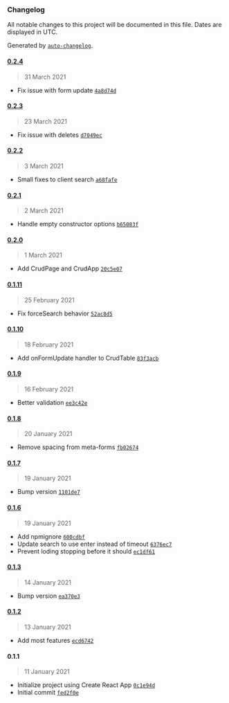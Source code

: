 ### Changelog

All notable changes to this project will be documented in this file. Dates are displayed in UTC.

Generated by [`auto-changelog`](https://github.com/CookPete/auto-changelog).

#### [0.2.4](https://github.com/MarcoABCardoso/carbon-crud-react/compare/0.2.3...0.2.4)

> 31 March 2021

- Fix issue with form update [`4a8d74d`](https://github.com/MarcoABCardoso/carbon-crud-react/commit/4a8d74dbad33ccd6f41ae7778dc30f78c2974e4c)

#### [0.2.3](https://github.com/MarcoABCardoso/carbon-crud-react/compare/0.2.2...0.2.3)

> 23 March 2021

- Fix issue with deletes [`d7049ec`](https://github.com/MarcoABCardoso/carbon-crud-react/commit/d7049ecabba9c4cc8d38b28312453660b7e5666d)

#### [0.2.2](https://github.com/MarcoABCardoso/carbon-crud-react/compare/0.2.1...0.2.2)

> 3 March 2021

- Small fixes to client search [`a68fafe`](https://github.com/MarcoABCardoso/carbon-crud-react/commit/a68fafeec98cfd3fd38cc151a9b7d69f5e250754)

#### [0.2.1](https://github.com/MarcoABCardoso/carbon-crud-react/compare/0.2.0...0.2.1)

> 2 March 2021

- Handle empty constructor options [`b65083f`](https://github.com/MarcoABCardoso/carbon-crud-react/commit/b65083fff6a865d09a7613138f4627e07e55c6cf)

#### [0.2.0](https://github.com/MarcoABCardoso/carbon-crud-react/compare/0.1.11...0.2.0)

> 1 March 2021

- Add CrudPage and CrudApp [`20c5e07`](https://github.com/MarcoABCardoso/carbon-crud-react/commit/20c5e070c964618b58c6ba018cc2ac2b6bc97454)

#### [0.1.11](https://github.com/MarcoABCardoso/carbon-crud-react/compare/0.1.10...0.1.11)

> 25 February 2021

- Fix forceSearch behavior [`52ac8d5`](https://github.com/MarcoABCardoso/carbon-crud-react/commit/52ac8d52574ced850fe42505be90575a137a5a9f)

#### [0.1.10](https://github.com/MarcoABCardoso/carbon-crud-react/compare/0.1.9...0.1.10)

> 18 February 2021

- Add onFormUpdate handler to CrudTable [`83f3acb`](https://github.com/MarcoABCardoso/carbon-crud-react/commit/83f3acb1bfeda859f7d8dfbf651af1e696c9ba29)

#### [0.1.9](https://github.com/MarcoABCardoso/carbon-crud-react/compare/0.1.8...0.1.9)

> 16 February 2021

- Better validation [`ee3c42e`](https://github.com/MarcoABCardoso/carbon-crud-react/commit/ee3c42eecf4aca6f7f9715a1d9738140247963b2)

#### [0.1.8](https://github.com/MarcoABCardoso/carbon-crud-react/compare/0.1.7...0.1.8)

> 20 January 2021

- Remove spacing from meta-forms [`fb02674`](https://github.com/MarcoABCardoso/carbon-crud-react/commit/fb02674e6b86dd4c53d7a581100ed564f232a440)

#### [0.1.7](https://github.com/MarcoABCardoso/carbon-crud-react/compare/0.1.6...0.1.7)

> 19 January 2021

- Bump version [`1101de7`](https://github.com/MarcoABCardoso/carbon-crud-react/commit/1101de767a8dd2863c48894525abcb5352adbaac)

#### [0.1.6](https://github.com/MarcoABCardoso/carbon-crud-react/compare/0.1.3...0.1.6)

> 19 January 2021

- Add npmignore [`600cdbf`](https://github.com/MarcoABCardoso/carbon-crud-react/commit/600cdbfec31059efc7ccc0e27af5e4bf25a71d85)
- Update search to use enter instead of timeout [`6376ec7`](https://github.com/MarcoABCardoso/carbon-crud-react/commit/6376ec7aa8d3f861498fbdddb36810d982508bd1)
- Prevent loding stopping before it should [`ec1df61`](https://github.com/MarcoABCardoso/carbon-crud-react/commit/ec1df618f05792c35be0981d5535f7eb7857d258)

#### [0.1.3](https://github.com/MarcoABCardoso/carbon-crud-react/compare/0.1.2...0.1.3)

> 14 January 2021

- Bump version [`ea370e3`](https://github.com/MarcoABCardoso/carbon-crud-react/commit/ea370e3d8c8da5035067c23ae8ad96cd9e290e87)

#### [0.1.2](https://github.com/MarcoABCardoso/carbon-crud-react/compare/0.1.1...0.1.2)

> 13 January 2021

- Add most features [`ecd6742`](https://github.com/MarcoABCardoso/carbon-crud-react/commit/ecd674275c9ac5384f0d43833e66c85023398d51)

#### 0.1.1

> 11 January 2021

- Initialize project using Create React App [`0c1e94d`](https://github.com/MarcoABCardoso/carbon-crud-react/commit/0c1e94d1f5356f8e18daeed0dac4d1d962b5bdcb)
- Initial commit [`fed2f0e`](https://github.com/MarcoABCardoso/carbon-crud-react/commit/fed2f0e8e87bfbd17f5991c80a14636e65d6173d)
